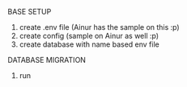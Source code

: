 BASE SETUP
1. create .env file (Ainur has the sample on this :p)
2. create config (sample on Ainur as well :p)
3. create database with name based env file

DATABASE MIGRATION
1. run <npx sequelize-cli db:migrate>




